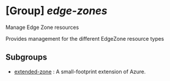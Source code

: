 # [Group] _edge-zones_

Manage Edge Zone resources

Provides management for the different EdgeZone resource types

## Subgroups

- [extended-zone](/Commands/edge-zones/extended-zone/readme.md)
: A small-footprint extension of Azure.

